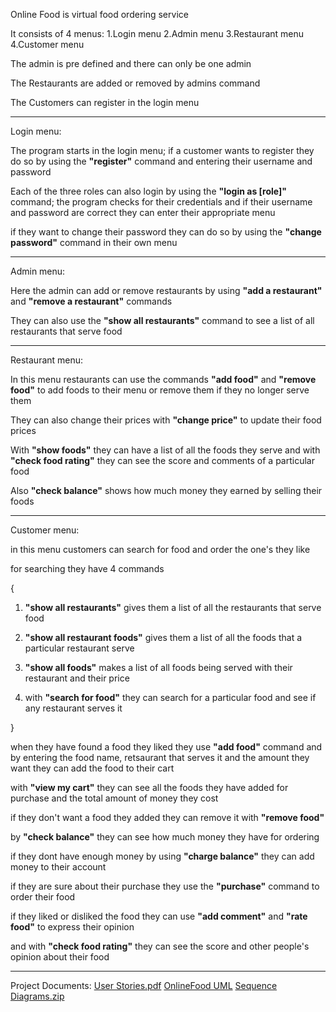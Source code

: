 Online Food is virtual food ordering service

It consists of 4 menus: 1.Login menu 2.Admin menu 3.Restaurant menu 4.Customer menu

The admin is pre defined and there can only be one admin

The Restaurants are added or removed by admins command

The Customers can register in the login menu
***********
Login menu:

The program starts in the login menu; if a customer wants to register they do so by using the **"register"** command and entering their username and password

Each of the three roles can also login by using the **"login as [role]"** command; the program checks for their credentials and if their username and password are correct they can enter their appropriate menu

if they want to change their password they can do so by using the **"change password"** command in their own menu

***********

Admin menu: 

Here the admin can add or remove restaurants by using **"add a restaurant"** and **"remove a restaurant"** commands

They can also use the **"show all restaurants"** command to see a list of all restaurants that serve food

***********

Restaurant menu:

In this menu restaurants can use the commands **"add food"** and **"remove food"** to add foods to their menu or remove them if they no longer serve them

They can also change their prices with **"change price"** to update their food prices

With **"show foods"** they can have a list of all the foods they serve and with **"check food rating"** they can see the score and comments of a particular food

Also **"check balance"** shows how much money they earned by selling their foods

***********

Customer menu:

in this menu customers can search for food and order the one's they like

for searching they have 4 commands

  {
  
   1. **"show all restaurants"** gives them a list of all the restaurants that serve food
   
   2. **"show all restaurant foods"** gives them a list of all the foods that a particular restaurant serve
   
   3. **"show all foods"** makes a list of all foods being served with their restaurant and their price
   
   4. with **"search for food"** they can search for a particular food and see if any restaurant serves it
  
  }

when they have found a food they liked they use **"add food"** command and by entering the food name, retsaurant that serves it and the amount they want they can add the food to their cart

with **"view my cart"** they can see all the foods they have added for purchase and the total amount of money they cost

if they don't want a food they added they can remove it with **"remove food"**

by **"check balance"** they can see how much money they have for ordering

if they dont have enough money by using **"charge balance"** they can add money to their account

if they are sure about their purchase they use the **"purchase"** command to order their food

if they liked or disliked the food they can use **"add comment"** and **"rate food"** to express their opinion

and with **"check food rating"** they can see the score and other people's opinion about their food

***********

Project Documents:
[User Stories.pdf](https://github.com/KasraAzizzadeh/AP_Project_OnlineFood/files/14103489/User.Stories.pdf)
[OnlineFood UML](https://github.com/KasraAzizzadeh/AP_Project_OnlineFood/assets/119733785/aa1e3b3f-c15c-4cea-a604-890b036804ff)
[Sequence Diagrams.zip](https://github.com/KasraAzizzadeh/AP_Project_OnlineFood/files/14103495/Sequence.Diagrams.zip)






